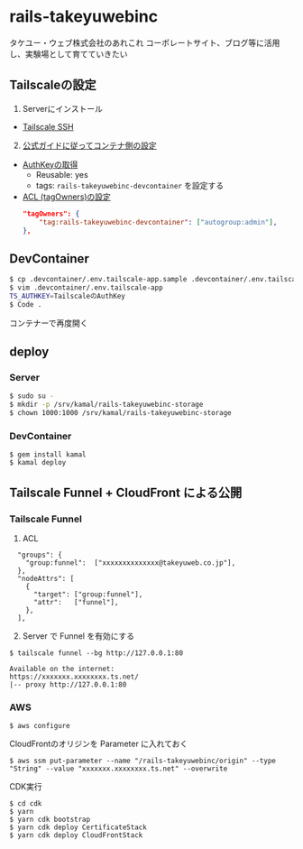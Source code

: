 # rails-takeyuwebinc

タケユー・ウェブ株式会社のあれこれ
コーポレートサイト、ブログ等に活用し、実験場として育てていきたい

## Tailscaleの設定
1. Serverにインストール
  - [Tailscale SSH](https://tailscale.com/kb/1193/tailscale-ssh)
2. [公式ガイドに従ってコンテナ側の設定](https://tailscale.com/blog/docker-tailscale-guide)
  - [AuthKeyの取得](https://login.tailscale.com/admin/settings/keys)
    - Reusable: yes
    - tags: `rails-takeyuwebinc-devcontainer` を設定する
  - [ACL (tagOwners)の設定](https://login.tailscale.com/admin/acls/file)
    ```json
    "tagOwners": {
	    "tag:rails-takeyuwebinc-devcontainer": ["autogroup:admin"],
    },
    ```

## DevContainer
```bash
$ cp .devcontainer/.env.tailscale-app.sample .devcontainer/.env.tailscale-app
$ vim .devcontainer/.env.tailscale-app
TS_AUTHKEY=TailscaleのAuthKey
$ Code .
```

コンテナーで再度開く

## deploy

### Server
```bash
$ sudo su -
$ mkdir -p /srv/kamal/rails-takeyuwebinc-storage
$ chown 1000:1000 /srv/kamal/rails-takeyuwebinc-storage
```

### DevContainer
```
$ gem install kamal
$ kamal deploy
```

## Tailscale Funnel + CloudFront による公開
### Tailscale Funnel
1. ACL

```
  "groups": {
    "group:funnel":  ["xxxxxxxxxxxxxx@takeyuweb.co.jp"],
  },
  "nodeAttrs": [
    {
      "target": ["group:funnel"],
      "attr":   ["funnel"],
    },
  ],
```

2. Server で Funnel を有効にする

```
$ tailscale funnel --bg http://127.0.0.1:80

Available on the internet: 
https://xxxxxxx.xxxxxxxx.ts.net/
|-- proxy http://127.0.0.1:80
```

### AWS

```
$ aws configure
```

CloudFrontのオリジンを Parameter に入れておく

```
$ aws ssm put-parameter --name "/rails-takeyuwebinc/origin" --type "String" --value "xxxxxxx.xxxxxxxx.ts.net" --overwrite
```

CDK実行

```
$ cd cdk
$ yarn
$ yarn cdk bootstrap
$ yarn cdk deploy CertificateStack
$ yarn cdk deploy CloudFrontStack
```
